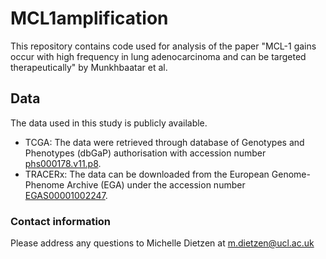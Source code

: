 # MCL1amplification
This repository contains code used for analysis of the paper "MCL-1 gains occur with high frequency in lung adenocarcinoma and can be targeted therapeutically" by Munkhbaatar et al. 

## Data
The data used in this study is publicly available.
* TCGA: The data were retrieved through database of Genotypes and Phenotypes (dbGaP) authorisation with accession number [phs000178.v11.p8](https://www.ncbi.nlm.nih.gov/projects/gap/cgi-bin/study.cgi?study_id=phs000178.v11.p8).
* TRACERx: The data can be downloaded from the European Genome-Phenome Archive (EGA) under the accession number [EGAS00001002247](https://www.ebi.ac.uk/ega/studies/EGAS00001002247).

### Contact information
Please address any questions to Michelle Dietzen at m.dietzen@ucl.ac.uk
